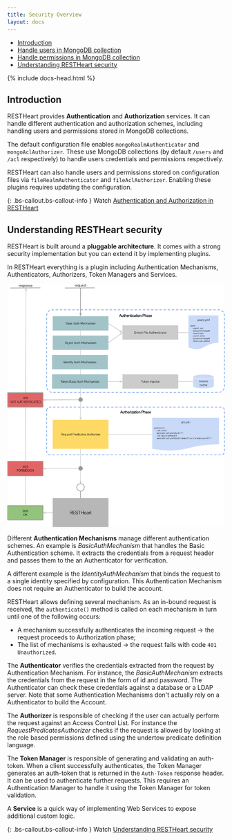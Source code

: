 ```yaml
---
title: Security Overview
layout: docs
---
```


<div markdown="1" class="d-none d-xl-block col-xl-2 order-last bd-toc">

-   [Introduction](#introduction)
-   [Handle users in MongoDB collection](#handle-users-in-mongodb-collection)
-   [Handle permissions in MongoDB collection](#handle-permissions-in-mongodb-collection)
-   [Understanding RESTHeart security](#understanding-restheart-security)

</div>
<div markdown="1" class="col-12 col-md-9 col-xl-8 py-md-3 bd-content">

{% include docs-head.html %}

## Introduction

RESTHeart provides **Authentication** and **Authorization** services. It can handle different authentication and authorization schemes, including handling users and permissions stored in MongoDB collections.

The default configuration file enables `mongoRealmAuthenticator` and `mongoAclAuthorizer`. These use MongoDB collections (by default `/users` and `/acl` respectively) to handle users credentials and permissions respectively.

RESTHeart can also handle users and permissions stored on configuration files via `fileRealmAuthenticator` and `fileAclAuthorizer`. Enabling these plugins requires updating the configuration.

{: .bs-callout.bs-callout-info }
Watch [Authentication and Authorization in RESTHeart](https://www.youtube.com/watch?v=QVk0aboHayM&t=77s)

## Understanding RESTHeart security

RESTHeart is built around a **pluggable architecture**. It comes with a strong security implementation but you can extend it by implementing plugins.

In RESTHeart everything is a plugin including Authentication Mechanisms, Authenticators, Authorizers, Token Managers and Services.

<img class="img-fluid" src="/images/restheart-security-explained.png" alt="restheart-security explained">

Different **Authentication Mechanisms** manage different authentication schemes.
An example is _BasicAuthMechanism_ that handles the Basic Authentication scheme. It extracts the credentials from a request header and passes them to the an Authenticator for verification.

A different example is the _IdentityAuthMechanism_ that binds the request to a single identity specified by configuration. This Authentication Mechanism does not require an Authenticator to build the account.

RESTHeart allows defining several mechanism. As an in-bound request is received, the `authenticate()` method is called on each mechanism in turn until one of the following occurs:

-   A mechanism successfully authenticates the incoming request &#8594; the request proceeds to Authorization phase;
-   The list of mechanisms is exhausted &#8594; the request fails with code `401 Unauthorized`.

The **Authenticator** verifies the credentials extracted from the request by Authentication Mechanism. For instance, the _BasicAuthMechanism_ extracts the credentials from the request in the form of id and password. The Authenticator can check these credentials against a database or a LDAP server. Note that some Authentication Mechanisms don't actually rely on a Authenticator to build the Account.

The **Authorizer** is responsible of checking if the user can actually perform the request against an Access Control List. For instance the _RequestPredicatesAuthorizer_ checks if the request is allowed by looking at the role based permissions defined using the undertow predicate definition language.

The **Token Manager** is responsible of generating and validating an auth-token. When a client successfully authenticates, the Token Manager generates an auth-token that is returned in the `Auth-Token` response header. It can be used to authenticate further requests. This requires an Authentication Manager to handle it using the Token Manager for token validation.

A **Service** is a quick way of implementing Web Services to expose additional custom logic.

{: .bs-callout.bs-callout-info }
Watch [Understanding RESTHeart security](https://www.youtube.com/watch?v=QVk0aboHayM&t=123s)
